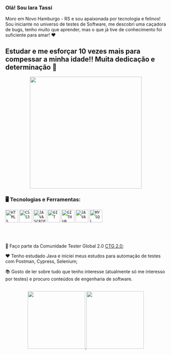 ### Olá! Sou Iara Tassi

Moro em Novo Hamburgo - RS e sou apaixonada por tecnologia e felinos! Sou iniciante no universo de testes de Software, me descobri uma caçadora de bugs, tenho muito que aprender, mas o que já tive de conhecimento foi suficiente para amar!  ❤


## Estudar e me esforçar 10 vezes mais para compessar a minha idade!! Muita dedicação e determinação 🚀


<p align="center">
  <img src="https://super.abril.com.br/wp-content/uploads/2016/09/super_imggato_digitando_0.gif" width="350">
</p>

### 🖥️ Tecnologias e Ferramentas: 
<code><img width="40px" src="https://cdn.jsdelivr.net/gh/devicons/devicon/icons/html5/html5-original-wordmark.svg" title = "HTML5"/></code>
<code><img width="40px" src="https://cdn.jsdelivr.net/gh/devicons/devicon/icons/css3/css3-original-wordmark.svg" title = "CSS3"/></code>
<code><img width="40px" src="https://cdn.jsdelivr.net/gh/devicons/devicon/icons/javascript/javascript-original.svg" title = "JAVASCRIPT"/></code>
<code><img width="40px" src="https://cdn.jsdelivr.net/gh/devicons/devicon/icons/git/git-original.svg" title = "GIT"/></code>
<code><img width="40px" src="https://cdn.jsdelivr.net/gh/devicons/devicon/icons/github/github-original.svg" title = "GITHUB"/></code>
<code><img width="40px" src="https://cdn.jsdelivr.net/gh/devicons/devicon/icons/java/java-original.svg" title = "JAVA"/></code>
<code><img width="40px" src="https://cdn.jsdelivr.net/gh/devicons/devicon/icons/mysql/mysql-original.svg" title = "MYSQL"/></code>



</br>
</br>
<div display="inline-block">
 <p align="left">🤝 Faço parte da Comunidade Tester Global 2.0 <a href="https://viniciuspessoni.com/">CTG 2.0</a>;</p>
 <p align="left">❤️ Tenho estudado Java e iniciei meus estudos para automação de testes com Postman, Cypress, Selenium;</p>
 <p align="left">📚 Gosto de ler sobre tudo que tenho interesse (atualmente só me interesso por testes) e procuro conteúdos de engenharia de software.</p>
</div>

##
<p align="center">
<a href="https://github.com/iaratassi">
  <img height="180em" src="https://github-readme-stats-eight-theta.vercel.app/api?username=iaratassi&show_icons=true&theme=algolia&include_all_commits=true&count_private=true"/>
  <img height="180em" src="https://github-readme-stats-eight-theta.vercel.app/api/top-langs/?username=iaratassi&layout=compact&langs_count=8&theme=algolia"/>
</a>
</p>


